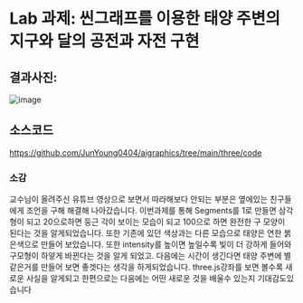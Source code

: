 # Lab 과제: 씬그래프를 이용한 태양 주변의 지구와 달의 공전과 자전 구현

## 결과사진:
![image](https://github.com/JunYoung0404/aigraphics/assets/50895748/39cc6509-8933-49b1-90d8-60c82671e500)

## 소스코드
https://github.com/JunYoung0404/aigraphics/tree/main/three/code

### 소감
교수님이 올려주신 유튜브 영상으로 보면서 따라해보다 안되는 부분은 옆에있는 친구들에게 조언을 구해 해결해 나아갔습니다. 
이번과제를 통해 Segments를 1로 만들면 삼각형이 되고 20으로하면 둥근 각이 보이는 모습이 되고 100으로 하면 완전한 구 모양이 된다는 것을
알게되었습니다. 또한 기존에 있던 색상과는 다른 모습으로 태양은 연한 붉은색으로 만들어 보았습니다. 또한 intensity를 높이면 높일수록 빛이 더 강하게
들어와 구모형이 하얗게 바뀐다는 것을 알게 되었고. 다음에는 시간이 생긴다면 태양 주변에 별 같은거를 만들어 보면 좋겟다는 생각을 하게되었습니다. 
three.js강좌를 보면 볼수록 새로운 사실을 알게되고 한편으로는 다음에는 어떤 새로운 것을 배울수 있는지 기대감도있습니다

